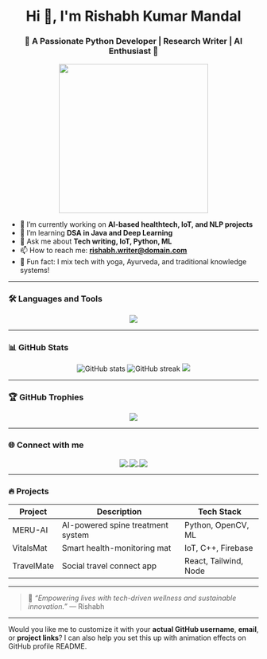 <h1 align="center">Hi 👋, I'm Rishabh Kumar Mandal</h1>
<h3 align="center">🚀 A Passionate Python Developer | Research Writer | AI Enthusiast 🚀</h3>

<p align="center">
  <img src="https://media.giphy.com/media/qgQUggAC3Pfv687qPC/giphy.gif" width="300" />
</p>

- 🔭 I’m currently working on **AI-based healthtech, IoT, and NLP projects**
- 🌱 I’m learning **DSA in Java and Deep Learning**
- 💬 Ask me about **Tech writing, IoT, Python, ML**
- 📫 How to reach me: **rishabh.writer@domain.com**
- 🧠 Fun fact: I mix tech with yoga, Ayurveda, and traditional knowledge systems!

---

### 🛠️ Languages and Tools

<p align="center">
  <img src="https://skillicons.dev/icons?i=python,java,js,react,nodejs,html,css,tailwind,git,github,vercel,firebase,raspberrypi,linux" />
</p>

---

### 📊 GitHub Stats

<p align="center">
  <img src="https://github-readme-stats.vercel.app/api?username=rishabh-kumar-mandal&show_icons=true&theme=radical" alt="GitHub stats" />
  <img src="https://github-readme-streak-stats.herokuapp.com/?user=rishabh-kumar-mandal&theme=radical" alt="GitHub streak" />
  <img src="https://github-readme-stats.vercel.app/api/top-langs/?username=rishabh-kumar-mandal&layout=compact&theme=radical" />
</p>

---

### 🏆 GitHub Trophies

<p align="center">
  <img src="https://github-profile-trophy.vercel.app/?username=rishabh-kumar-mandal&theme=radical&row=2&column=3" />
</p>

---

### 🌐 Connect with me

<p align="center">
  <a href="https://linkedin.com/in/rishabh-kumar-mandal" target="blank">
    <img align="center" src="https://img.shields.io/badge/-LinkedIn-blue?style=flat&logo=linkedin" />
  </a>
  <a href="https://twitter.com/yourhandle" target="blank">
    <img align="center" src="https://img.shields.io/badge/-Twitter-1DA1F2?style=flat&logo=twitter" />
  </a>
  <a href="https://www.youtube.com/@yourchannel" target="blank">
    <img align="center" src="https://img.shields.io/badge/-YouTube-red?style=flat&logo=youtube" />
  </a>
</p>

---

### 🔥 Projects

| Project | Description | Tech Stack |
|--------|-------------|------------|
| MERU-AI | AI-powered spine treatment system | Python, OpenCV, ML |
| VitalsMat | Smart health-monitoring mat | IoT, C++, Firebase |
| TravelMate | Social travel connect app | React, Tailwind, Node |

---

> 🚀 *“Empowering lives with tech-driven wellness and sustainable innovation.”* — Rishabh

---

Would you like me to customize it with your **actual GitHub username**, **email**, or **project links**? I can also help you set this up with animation effects on GitHub profile README.
